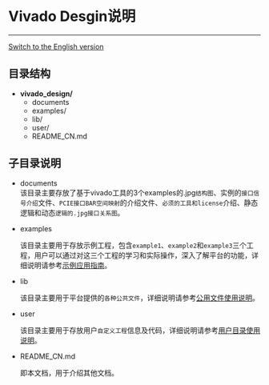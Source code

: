 # Vivado Desgin说明

---

[Switch to the English version](./README.md)

## 目录结构

- **vivado_design/**
  - documents
  - examples/
  - lib/
  - user/
  - README_CN.md

## 子目录说明
- documents  
  该目录主要存放了基于vivado工具的3个examples的.jpg`结构图`、实例的`接口信号介绍`文件、`PCIE接口BAR空间映射`的介绍文件、`必须的工具和license`介绍、静态逻辑和动态`逻辑的.jpg接口关系图`。

- examples  

  该目录主要用于存放示例工程，包含`example1`、`example2`和`example3`三个工程，用户可以通过对这三个工程的学习和实际操作，深入了解平台的功能，详细说明请参考[示例应用指南](./examples/README_CN.md)。

- lib

  该目录主要用于平台提供的`各种公共文件`，详细说明请参考[公用文件使用说明](./lib/README_CN.md)。

- user

  该目录主要用于存放用户`自定义工程`信息及代码，详细说明请参考[用户目录使用说明](./user/README_CN.md)。

- README_CN.md

  即本文档，用于介绍其他文档。
